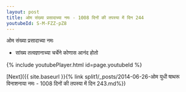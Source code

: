 ```yaml
---
layout: post
title: ओम संख्या प्रसादाच्या नमः - 1008 दिनों की तपस्या में दिन 244
youtubeId: S-M-FZZ-pZ8
---
```

 
 
 ओम संख्या प्रसादाच्या नमः  
 
 -  सांख्य तत्वज्ञानाच्या चर्चेने कोणास आनंद होतो 
 
  
 
  
 
 
 
 
 
 


{% include youtubePlayer.html id=page.youtubeId %}
 
[Next]({{ site.baseurl }}{% link  split1/_posts/2014-06-26-ओम युधी षाथरू विनाशनाया नमः - 1008 दिनों की तपस्या में दिन 243.md%})
 
